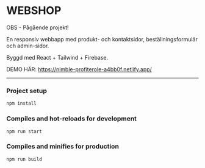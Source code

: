 # WEBSHOP

OBS - Pågående projekt!

En responsiv webbapp med produkt- och kontaktsidor, beställningsformulär och admin-sidor.

Byggd med React + Tailwind + Firebase.

DEMO HÄR:
https://nimble-profiterole-a4bb0f.netlify.app/

---

### Project setup
```
npm install
```

### Compiles and hot-reloads for development
```
npm run start
```

### Compiles and minifies for production
```
npm run build
```
